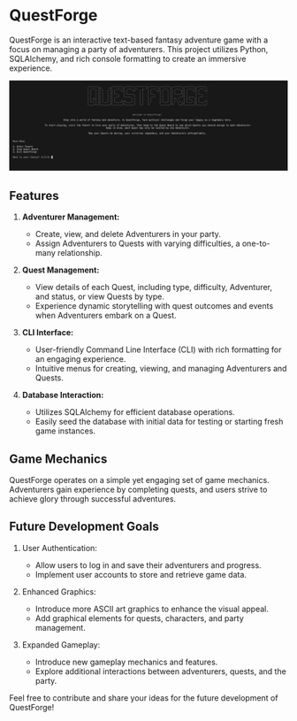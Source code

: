 # QuestForge

QuestForge is an interactive text-based fantasy adventure game with a focus on managing a party of adventurers. This project utilizes Python, SQLAlchemy, and rich console formatting to create an immersive experience.

![QuestForge Welcome](images/QuestForge_welcome.png)

## Features

1. **Adventurer Management:**
   - Create, view, and delete Adventurers in your party.
   - Assign Adventurers to Quests with varying difficulties, a one-to-many relationship.

2. **Quest Management:**
   - View details of each Quest, including type, difficulty, Adventurer, and status, or view Quests by type.
   - Experience dynamic storytelling with quest outcomes and events when Adventurers embark on a Quest.

3. **CLI Interface:**
   - User-friendly Command Line Interface (CLI) with rich formatting for an engaging experience.
   - Intuitive menus for creating, viewing, and managing Adventurers and Quests.

4. **Database Interaction:**
   - Utilizes SQLAlchemy for efficient database operations.
   - Easily seed the database with initial data for testing or starting fresh game instances.

## Game Mechanics

QuestForge operates on a simple yet engaging set of game mechanics. Adventurers gain experience by completing quests, and users strive to achieve glory through successful adventures.

## Future Development Goals

1. User Authentication:
    - Allow users to log in and save their adventurers and progress.
    - Implement user accounts to store and retrieve game data.

2. Enhanced Graphics:
    - Introduce more ASCII art graphics to enhance the visual appeal.
    - Add graphical elements for quests, characters, and party management.

3. Expanded Gameplay:
    - Introduce new gameplay mechanics and features.
    - Explore additional interactions between adventurers, quests, and the party.

Feel free to contribute and share your ideas for the future development of QuestForge!